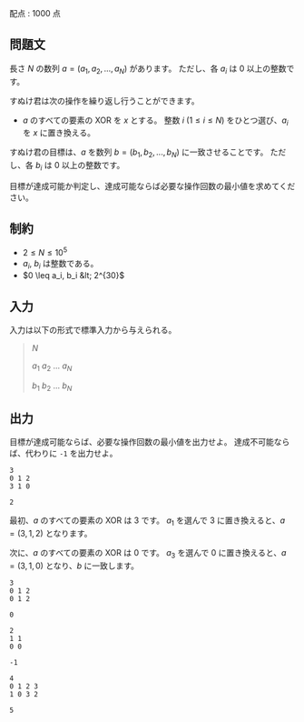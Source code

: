 配点 : $1000$ 点

## 問題文

長さ $N$ の数列 $a = (a_1, a_2, ..., a_N)$ があります。
ただし、各 $a_i$ は $0$ 以上の整数です。

すぬけ君は次の操作を繰り返し行うことができます。

- $a$ のすべての要素の XOR を $x$ とする。 整数 $i$ ($1 \leq i \leq N$) をひとつ選び、$a_i$ を $x$ に置き換える。

すぬけ君の目標は、$a$ を数列 $b = (b_1, b_2, ..., b_N)$ に一致させることです。
ただし、各 $b_i$ は $0$ 以上の整数です。

目標が達成可能か判定し、達成可能ならば必要な操作回数の最小値を求めてください。

## 制約

- $2 \leq N \leq 10^5$
- $a_i$, $b_i$ は整数である。
- $0 \leq a_i, b_i &lt; 2^{30}$

## 入力

入力は以下の形式で標準入力から与えられる。

> $N$
> 
> $a_1$ $a_2$ $...$ $a_N$
> 
> $b_1$ $b_2$ $...$ $b_N$

## 出力

目標が達成可能ならば、必要な操作回数の最小値を出力せよ。
達成不可能ならば、代わりに `-1` を出力せよ。

```input1
3
0 1 2
3 1 0
```

```output1
2
```

最初、$a$ のすべての要素の XOR は $3$ です。
$a_1$ を選んで $3$ に置き換えると、$a = (3, 1, 2)$ となります。

次に、$a$ のすべての要素の XOR は $0$ です。
$a_3$ を選んで $0$ に置き換えると、$a = (3, 1, 0)$ となり、$b$ に一致します。

```input2
3
0 1 2
0 1 2
```

```output2
0
```

```input3
2
1 1
0 0
```

```output3
-1
```

```input4
4
0 1 2 3
1 0 3 2
```

```output4
5
```